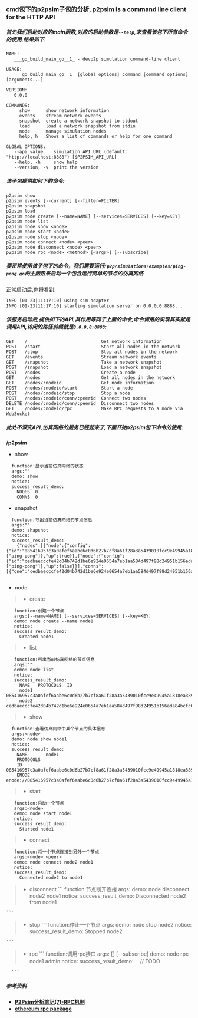 ### cmd包下的p2psim子包的分析, p2psim is a command line client for the HTTP API

##### 首先我们启动对应的main函数,对应的启动参数是`--help`,来查看该包下所有命令的使用,结果如下:

```
NAME:
   ___go_build_main_go__1_ - devp2p simulation command-line client

USAGE:
   ___go_build_main_go__1_ [global options] command [command options] [arguments...]

VERSION:
   0.0.0

COMMANDS:
     show      show network information
     events    stream network events
     snapshot  create a network snapshot to stdout
     load      load a network snapshot from stdin
     node      manage simulation nodes
     help, h   Shows a list of commands or help for one command

GLOBAL OPTIONS:
   --api value    simulation API URL (default: "http://localhost:8888") [$P2PSIM_API_URL]
   --help, -h     show help
   --version, -v  print the version
```

##### 该子包提供如何下的命令:
```
p2psim show
p2psim events [--current] [--filter=FILTER]
p2psim snapshot
p2psim load
p2psim node create [--name=NAME] [--services=SERVICES] [--key=KEY]
p2psim node list
p2psim node show <node>
p2psim node start <node>
p2psim node stop <node>
p2psim node connect <node> <peer>
p2psim node disconnect <node> <peer>
p2psim node rpc <node> <method> [<args>] [--subscribe]

```

##### 要正常使用该子包下的命令，我们需要运行`/p2p/simulations/examples/ping-pong.go`的主函数来启动一个包含运行简单的节点的仿真网络.
正常启动后,你将看到:
```
INFO [01-23|11:17:10] using sim adapter
INFO [01-23|11:17:10] starting simulation server on 0.0.0.0:8888...

```

##### 该服务启动后,提供如下的API,其作用等同于上面的命令,命令调用的实现其实就是调用API,访问的路径前缀就是`0.0.0.0:8888`:
```
GET    /                            Get network information
POST   /start                       Start all nodes in the network
POST   /stop                        Stop all nodes in the network
GET    /events                      Stream network events
GET    /snapshot                    Take a network snapshot
POST   /snapshot                    Load a network snapshot
POST   /nodes                       Create a node
GET    /nodes                       Get all nodes in the network
GET    /nodes/:nodeid               Get node information
POST   /nodes/:nodeid/start         Start a node
POST   /nodes/:nodeid/stop          Stop a node
POST   /nodes/:nodeid/conn/:peerid  Connect two nodes
DELETE /nodes/:nodeid/conn/:peerid  Disconnect two nodes
GET    /nodes/:nodeid/rpc           Make RPC requests to a node via WebSocket

```

##### 此处不深究API,仿真网络的服务已经起来了,下面开始p2psim包下命令的使用:

__/p2psim__

 * show
 ```
   function:显示当前仿真网络的状态
   args:""
   demo: show
   notice:
   success_result_demo:
     NODES  0
     CONNS  0

 ```

 * snapshot
  ```
    function:导出当前仿真网络的节点信息
    args:""
    demo: shapshot
    notice:
    success_result_demo:
      {"nodes":[{"node":{"config":{"id":"085416957c3a0afef6aabe6c0d6b27b7cf8a61f28a3a5439010fcc9e49945a1818ea38946dda8c82004b231ab771450ee0d87886163b65eaa48ecfbcb85e871d","private_key":"3480d230f453e7c207bbd3b770bf774dc8a17e599394f9283147a35c3ead561c","name":"node1","services":["ping-pong"]},"up":true}},{"node":{"config":{"id":"cedbaecccfe42d04b742d1be6e924e0654a7eb1aa584d497f98d24951b156ada84bcfc6455ff37ba1fc81179d0a7c3da1ba34945be19d1fe5cd4c8a32a659a7b","private_key":"b7592cdeee6195c4486fcdd8007e1aedfd3a49e6c9f53e0845bf977d4ad043cc","name":"node2","services":["ping-pong"]},"up":false}}],"conns":[{"one":"cedbaecccfe42d04b742d1be6e924e0654a7eb1aa584d497f98d24951b156ada84bcfc6455ff37ba1fc81179d0a7c3da1ba34945be19d1fe5cd4c8a32a659a7b","other":"085416957c3a0afef6aabe6c0d6b27b7cf8a61f28a3a5439010fcc9e49945a1818ea38946dda8c82004b231ab771450ee0d87886163b65eaa48ecfbcb85e871d","up":false}]}


  ```

 * node
  > * create
  ```
     function:创建一个节点
     args:[--name=NAME] [--services=SERVICES] [--key=KEY]
     demo: node create --name node1
     notice:
     success_result_demo:
       Created node1
  ```
  > * list
  ```
     function:列出当前仿真网络的节点信息
     args:""
     demo: node list
     notice:
     success_result_demo:
       NAME   PROTOCOLS  ID
       node1             085416957c3a0afef6aabe6c0d6b27b7cf8a61f28a3a5439010fcc9e49945a1818ea38946dda8c82004b231ab771450ee0d87886163b65eaa48ecfbcb85e871d
       node2             cedbaecccfe42d04b742d1be6e924e0654a7eb1aa584d497f98d24951b156ada84bcfc6455ff37ba1fc81179d0a7c3da1ba34945be19d1fe5cd4c8a32a659a7b

  ```
  > * show
  ```
    function:查看仿真网络中某个节点的具体信息
    args:<node>
    demo: node show node1
    notice:
    success_result_demo:
      NAME       node1
      PROTOCOLS
      ID         085416957c3a0afef6aabe6c0d6b27b7cf8a61f28a3a5439010fcc9e49945a1818ea38946dda8c82004b231ab771450ee0d87886163b65eaa48ecfbcb85e871d
      ENODE      enode://085416957c3a0afef6aabe6c0d6b27b7cf8a61f28a3a5439010fcc9e49945a1818ea38946dda8c82004b231ab771450ee0d87886163b65eaa48ecfbcb85e871d@127.0.0.1:30303
  ```
  > * start
  ```
     function:启动一个节点
     args:<node>
     demo: node start node1
     notice:
     success_result_demo:
       Started node1
  ```
  > * connect
  ```
     function:将一个节点连接到另外一个节点
     args:<node> <peer>
     demo: node connect node2 node1
     notice:
     success_result_demo:
       Connected node2 to node1

  ```
  > * disconnect
    ```
       function:节点断开连接
       args:<node> <peer>
       demo: node disconnect node2 node1
       notice:
       success_result_demo:
         Disconnected node2 from node1

    ```
  > * stop
    ```
       function:停止一个节点
       args:<node>
       demo: node stop node2
       notice:
       success_result_demo:
         Stopped node2

    ```
   > * rpc
      ```
         function:调用rpc接口
         args:<node> <method> [<args>] [--subscribe]
         demo: node rpc node1 admin
         notice:
         success_result_demo:
          　// TODO

      ```

##### 参考资料
  * __[P2Psim分析笔记(7)-RPC机制](http://www.cto800.com/view/39301865167033790007.html)__
  * __[ethereum rpc package](https://gowalker.org/github.com/ethereum/go-ethereum/rpc?refs)__









